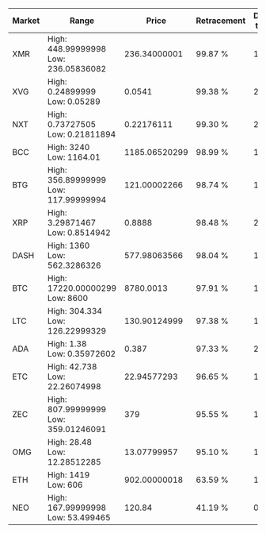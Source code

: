 | Market | Range | Price| Retracement | Doubles to 50% |
| --- | --- | --- | --- | --- |
| XMR | High: 448.99999998<br />Low: 236.05836082 | 236.34000001 | 99.87 % | 1.45 |
| XVG | High: 0.24899999<br />Low: 0.05289 | 0.0541 | 99.38 % | 2.79 |
| NXT | High: 0.73727505<br />Low: 0.21811894 | 0.22176111 | 99.30 % | 2.15 |
| BCC | High: 3240<br />Low: 1164.01 | 1185.06520299 | 98.99 % | 1.86 |
| BTG | High: 356.89999999<br />Low: 117.99999994 | 121.00002266 | 98.74 % | 1.96 |
| XRP | High: 3.29871467<br />Low: 0.8514942 | 0.8888 | 98.48 % | 2.33 |
| DASH | High: 1360<br />Low: 562.3286326 | 577.98063566 | 98.04 % | 1.66 |
| BTC | High: 17220.00000299<br />Low: 8600 | 8780.0013 | 97.91 % | 1.47 |
| LTC | High: 304.334<br />Low: 126.22999329 | 130.90124999 | 97.38 % | 1.64 |
| ADA | High: 1.38<br />Low: 0.35972602 | 0.387 | 97.33 % | 2.25 |
| ETC | High: 42.738<br />Low: 22.26074998 | 22.94577293 | 96.65 % | 1.42 |
| ZEC | High: 807.99999999<br />Low: 359.01246091 | 379 | 95.55 % | 1.54 |
| OMG | High: 28.48<br />Low: 12.28512285 | 13.07799957 | 95.10 % | 1.56 |
| ETH | High: 1419<br />Low: 606 | 902.00000018 | 63.59 % | 1.12 |
| NEO | High: 167.99999998<br />Low: 53.499465 | 120.84 | 41.19 % | 0.00 |

